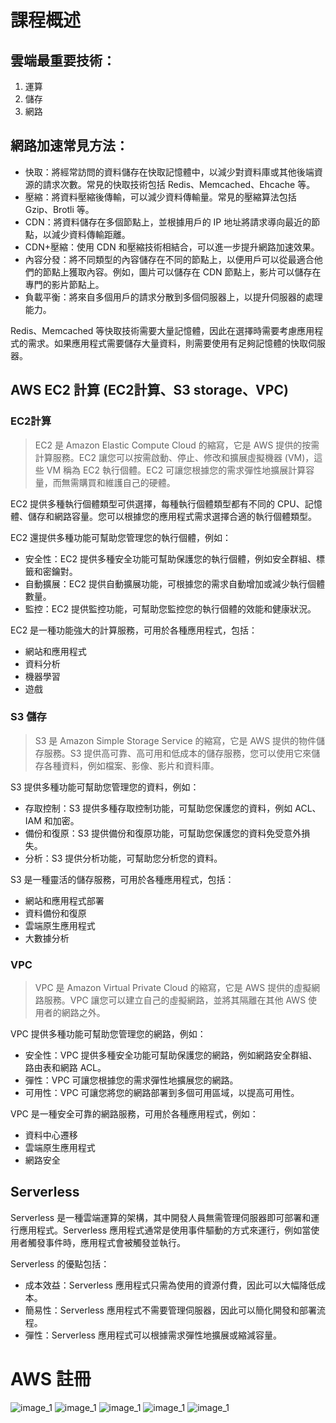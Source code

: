 # 課程概述

## 雲端最重要技術：
1. 運算
2. 儲存
3. 網路


## 網路加速常見方法：

- 快取：將經常訪問的資料儲存在快取記憶體中，以減少對資料庫或其他後端資源的請求次數。常見的快取技術包括 Redis、Memcached、Ehcache 等。
- 壓縮：將資料壓縮後傳輸，可以減少資料傳輸量。常見的壓縮算法包括 Gzip、Brotli 等。
- CDN：將資料儲存在多個節點上，並根據用戶的 IP 地址將請求導向最近的節點，以減少資料傳輸距離。
- CDN+壓縮：使用 CDN 和壓縮技術相結合，可以進一步提升網路加速效果。
- 內容分發：將不同類型的內容儲存在不同的節點上，以便用戶可以從最適合他們的節點上獲取內容。例如，圖片可以儲存在 CDN 節點上，影片可以儲存在專門的影片節點上。
- 負載平衡：將來自多個用戶的請求分散到多個伺服器上，以提升伺服器的處理能力。

Redis、Memcached 等快取技術需要大量記憶體，因此在選擇時需要考慮應用程式的需求。如果應用程式需要儲存大量資料，則需要使用有足夠記憶體的快取伺服器。


## AWS EC2 計算 (EC2計算、S3 storage、VPC)

### EC2計算
> EC2 是 Amazon Elastic Compute Cloud 的縮寫，它是 AWS 提供的按需計算服務。EC2 讓您可以按需啟動、停止、修改和擴展虛擬機器 (VM)，這些 VM 稱為 EC2 執行個體。EC2 可讓您根據您的需求彈性地擴展計算容量，而無需購買和維護自己的硬體。

EC2 提供多種執行個體類型可供選擇，每種執行個體類型都有不同的 CPU、記憶體、儲存和網路容量。您可以根據您的應用程式需求選擇合適的執行個體類型。

EC2 還提供多種功能可幫助您管理您的執行個體，例如：

- 安全性：EC2 提供多種安全功能可幫助保護您的執行個體，例如安全群組、標籤和密鑰對。
- 自動擴展：EC2 提供自動擴展功能，可根據您的需求自動增加或減少執行個體數量。
- 監控：EC2 提供監控功能，可幫助您監控您的執行個體的效能和健康狀況。

EC2 是一種功能強大的計算服務，可用於各種應用程式，包括：

- 網站和應用程式
- 資料分析
- 機器學習
- 遊戲

### S3 儲存
> S3 是 Amazon Simple Storage Service 的縮寫，它是 AWS 提供的物件儲存服務。S3 提供高可靠、高可用和低成本的儲存服務，您可以使用它來儲存各種資料，例如檔案、影像、影片和資料庫。

S3 提供多種功能可幫助您管理您的資料，例如：

- 存取控制：S3 提供多種存取控制功能，可幫助您保護您的資料，例如 ACL、IAM 和加密。
- 備份和復原：S3 提供備份和復原功能，可幫助您保護您的資料免受意外損失。
- 分析：S3 提供分析功能，可幫助您分析您的資料。

S3 是一種靈活的儲存服務，可用於各種應用程式，包括：

- 網站和應用程式部署
- 資料備份和復原
- 雲端原生應用程式
- 大數據分析

### VPC
> VPC 是 Amazon Virtual Private Cloud 的縮寫，它是 AWS 提供的虛擬網路服務。VPC 讓您可以建立自己的虛擬網路，並將其隔離在其他 AWS 使用者的網路之外。

VPC 提供多種功能可幫助您管理您的網路，例如：

- 安全性：VPC 提供多種安全功能可幫助保護您的網路，例如網路安全群組、路由表和網路 ACL。
- 彈性：VPC 可讓您根據您的需求彈性地擴展您的網路。
- 可用性：VPC 可讓您將您的網路部署到多個可用區域，以提高可用性。

VPC 是一種安全可靠的網路服務，可用於各種應用程式，例如：

- 資料中心遷移
- 雲端原生應用程式
- 網路安全


## Serverless

Serverless 是一種雲端運算的架構，其中開發人員無需管理伺服器即可部署和運行應用程式。Serverless 應用程式通常是使用事件驅動的方式來運行，例如當使用者觸發事件時，應用程式會被觸發並執行。

Serverless 的優點包括：
- 成本效益：Serverless 應用程式只需為使用的資源付費，因此可以大幅降低成本。
- 簡易性：Serverless 應用程式不需要管理伺服器，因此可以簡化開發和部署流程。
- 彈性：Serverless 應用程式可以根據需求彈性地擴展或縮減容量。

# AWS 註冊

![image_1](/Picture/螢幕擷取畫面%202023-09-12%20192742.png)
![image_1](/Picture/螢幕擷取畫面%202023-09-12%20193334.png)
![image_1](/Picture/螢幕擷取畫面%202023-09-12%20193402.png)
![image_1](/Picture/螢幕擷取畫面%202023-09-12%20193542.png)
![image_1](/Picture/image_2023-09-12_19-36-37.png)
